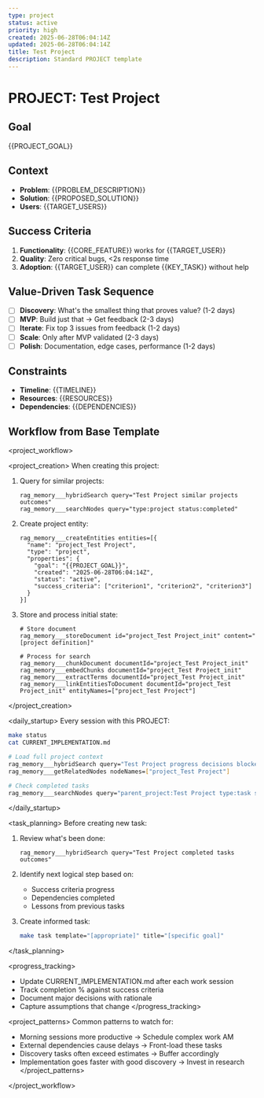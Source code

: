 ```yaml
---
type: project
status: active
priority: high
created: 2025-06-28T06:04:14Z
updated: 2025-06-28T06:04:14Z
title: Test Project
description: Standard PROJECT template
---
```


# PROJECT: Test Project

## Goal
{{PROJECT_GOAL}}

## Context
- **Problem**: {{PROBLEM_DESCRIPTION}}
- **Solution**: {{PROPOSED_SOLUTION}}
- **Users**: {{TARGET_USERS}}

## Success Criteria
1. **Functionality**: {{CORE_FEATURE}} works for {{TARGET_USER}}
2. **Quality**: Zero critical bugs, <2s response time
3. **Adoption**: {{TARGET_USER}} can complete {{KEY_TASK}} without help

## Value-Driven Task Sequence
- [ ] **Discovery**: What's the smallest thing that proves value? (1-2 days)
- [ ] **MVP**: Build just that → Get feedback (2-3 days)
- [ ] **Iterate**: Fix top 3 issues from feedback (1-2 days)
- [ ] **Scale**: Only after MVP validated (2-3 days)
- [ ] **Polish**: Documentation, edge cases, performance (1-2 days)

## Constraints
- **Timeline**: {{TIMELINE}}
- **Resources**: {{RESOURCES}}
- **Dependencies**: {{DEPENDENCIES}}

## Workflow from Base Template
<project_workflow>

<project_creation>
When creating this project:
1. Query for similar projects:
   ```
   rag_memory___hybridSearch query="Test Project similar projects outcomes"
   rag_memory___searchNodes query="type:project status:completed"
   ```

2. Create project entity:
   ```
   rag_memory___createEntities entities=[{
     "name": "project_Test Project",
     "type": "project",
     "properties": {
       "goal": "{{PROJECT_GOAL}}",
       "created": "2025-06-28T06:04:14Z",
       "status": "active",
       "success_criteria": ["criterion1", "criterion2", "criterion3"]
     }
   }]
   ```

3. Store and process initial state:
   ```
   # Store document
   rag_memory___storeDocument id="project_Test Project_init" content="[project definition]"
   
   # Process for search
   rag_memory___chunkDocument documentId="project_Test Project_init"
   rag_memory___embedChunks documentId="project_Test Project_init"
   rag_memory___extractTerms documentId="project_Test Project_init"
   rag_memory___linkEntitiesToDocument documentId="project_Test Project_init" entityNames=["project_Test Project"]
   ```
</project_creation>

<daily_startup>
Every session with this PROJECT:
```bash
make status
cat CURRENT_IMPLEMENTATION.md

# Load full project context
rag_memory___hybridSearch query="Test Project progress decisions blockers"
rag_memory___getRelatedNodes nodeNames=["project_Test Project"]

# Check completed tasks
rag_memory___searchNodes query="parent_project:Test Project type:task status:completed"
```
</daily_startup>

<task_planning>
Before creating new task:
1. Review what's been done:
   ```
   rag_memory___hybridSearch query="Test Project completed tasks outcomes"
   ```

2. Identify next logical step based on:
   - Success criteria progress
   - Dependencies completed
   - Lessons from previous tasks

3. Create informed task:
   ```bash
   make task template="[appropriate]" title="[specific goal]"
   ```
</task_planning>

<progress_tracking>
- Update CURRENT_IMPLEMENTATION.md after each work session
- Track completion % against success criteria
- Document major decisions with rationale
- Capture assumptions that change
</progress_tracking>

<project_patterns>
Common patterns to watch for:
- Morning sessions more productive → Schedule complex work AM
- External dependencies cause delays → Front-load these tasks
- Discovery tasks often exceed estimates → Buffer accordingly
- Implementation goes faster with good discovery → Invest in research
</project_patterns>

</project_workflow>
